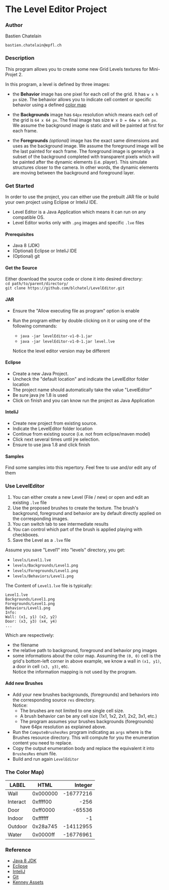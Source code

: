# The Level Editor Project

### Author
Bastien Chatelain 

`bastien.chatelain@epfl.ch`


### Description

This program allows you to create some new Grid Levels textures for Mini-Projet 2.

In this program, a level is defined by three images: 
    
* the **Behavior** image has one pixel for each cell of the grid. It has `w x h px` size. The behavior allows you to 
indicate cell content or specific behavior using a defined [color map]() 
    
* the **Backgrounds** image has `64px` resolution which means each cell of the grid is `64 x 64 px`. The final image
has size `W x D = 64w x 64h px`. We assume the background image is static and will be painted at first for each frame. 
    
* the **Foregrounds** _(optional)_ image has the exact same dimensions and uses as the background image. 
We assume the foreground image will be the last painted for each frame.
The foreground image is generally a subset of the background completed with transparent pixels which will be painted 
after the dynamic elements (i.e. player).
This simulate structures closer to the camera. In other words, the dynamic elements are moving between the background
and foreground layer.   

### Get Started

In order to use the project, you can either use the prebuilt JAR file or build your own project using Eclipse or InteliJ IDE. 

* Level Editor is a Java Application which means it can run on any compatible OS. 
* Level Editor works only with `.png` images and specific `.lve` files

#### Prerequisites

* Java 8 (JDK)
* (Optional) Eclipse or InteliJ IDE
* (Optional) git 


#### Get the Source

Either download the source code or clone it into desired directory:  
`cd path/to/parent/directory/`  
`git clone https://github.com/blchatel/LevelEditor.git`

#### JAR

* Ensure the "Allow executing file as program" option is enable
* Run the program either by double clicking on it or using one of the following commands: 
    * `java -jar levelEditor-v1-0-1.jar`
    * `java -jar levelEditor-v1-0-1.jar level.lve`
    
    Notice the level editor version may be different

#### Eclipse

* Create a new Java Project. 
* Uncheck the "default location" and indicate the LevelEditor folder location
* The project name should automatically take the value "LevelEditor"
* Be sure java jre 1.8 is used
* Click on finish and you can know run the project as Java Application
  
#### InteliJ
* Create new project from existing source. 
* Indicate the LevelEditor folder location
* Continue from existing source (i.e. not from eclipse/maven model)
* Click next several times until jre selection. 
* Ensure to use java 1.8 and click finish  

#### Samples

Find some samples into this repertory. Feel free to use and/or edit any of them


### Use LevelEditor

1. You can either create a new Level (File / new) or open and edit an existing `.lve` file
2. Use the proposed brushes to create the texture. The brush's background, foreground and behavior are 
by default directly applied on the corresponding images. 
3. You can switch tab to see intermediate results
4. You can control which part of the brush is applied playing with checkboxes.   
5. Save the Level as a `.lve` file

Assume you save "Level1" into "levels" directory, you get:
* `levels/Level1.lve`
* `levels/Backgrounds/Level1.png`
* `levels/Foregrounds/Level1.png`
* `levels/Behaviors/Level1.png`

The Content of `Level1.lve` file is typically:
```
Level1.lve 
Backgrounds/Level1.png 
Foregrounds/Level1.png 
Behaviors/Level1.png 
Info: 
Wall: (x1, y1) (x2, y2) 
Door: (x3, y3) (x4, y4) 
...
```
Which are respectively:
* the filename 
* the relative path to background, foreground and behavior png images
* some informations about the color map. Assuming the `(0, 0)` cell is the grid's bottom-left corner in 
above example, we know a wall in `(x1, y1)`, a door in cell `(x3, y3)`, etc.  
Notice the information mapping is not used by the program.  

#### Add new Brushes

* Add your new brushes backgrounds, (foregrounds) and behaviors into the corresponding
source `res` directory.  
Notice: 
    * The brushes are not limited to one single cell size. 
    * A brush behavior can be any cell size (1x1, 1x2, 2x1, 2x2, 3x1, etc.)
    * The program assumes your brushes backgrounds (foregrounds) have 64px 
    resolution as explained above.
* Run the `ComputeBrushesRes` program indicating as `args` where is the Brushes resource
directory. This will compute for you the enumeration content you need to replace.
* Copy the output enumeration body and replace the equivalent it into `BrushesRes` enum file. 
* Build and run again `LevelEditor`       


### The Color Map)
 
LABEL   | HTML     | Integer  
------- | -------- | ---------:
Wall    | 0x000000 | -16777216 
Interact| 0xffff00 |      -256      
Door    | 0xff0000 | -65536     
Indoor  | 0xffffff | -1     
Outdoor | 0x28a745 | -14112955      
Water   | 0x0000ff | -16776961      


### Reference

* [Java 8 JDK](https://www.oracle.com/technetwork/java/javase/downloads/jdk8-downloads-2133151.html)
* [Eclipse](http://www.eclipse.org)
* [InteliJ](https://www.jetbrains.com/idea/)
* [Git](https://git-scm.com/)
* [Kenney Assets](https://kenney.nl/assets/rpg-base)


